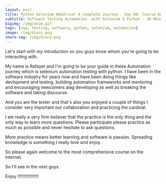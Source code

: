 ```yaml
---
layout: post
title: Python Selenium Webdriver A Complete Journey - Day 00: Course Announcement
subtitle: Software Testing Automation  with Selenium & Python - 30 Minutes A Day Challenge 
bigimg: /img/anim.gif
tags: [sqa, testing, software, python, selenium, automation]
image: /img/diary.png
share-img: /img/diary.png
---
```



Let's start with my introduction so you guys know whom you're going to be interacting with.

My name is Rafayet and I'm going to be your guide in these Automation journey which is selenium automation testing with python. I have been in the software industry for years now and have been doing things like devlopment and testing.  building automation frameworks and mentoring and encouraging newcomers alag developing as well as breaking the software and taking discourse.

And you are the tester and that's also you enjoyed a couple of things I consider very important our collaboration and practicing the cardinal.


I am really a very firm believer that the practice is the only thing and the only way to learn more questions.
Please participate please practice as much as possible and never hesitate to ask questions.

More practice means better learning and software is passion. Spreading knowledge is something I really love and enjoy.

So please again welcome to the most comprehensive course on the internet.


So I'll see in the next guys.

Enjoy !!!!!!!!!!!!!!!!!
